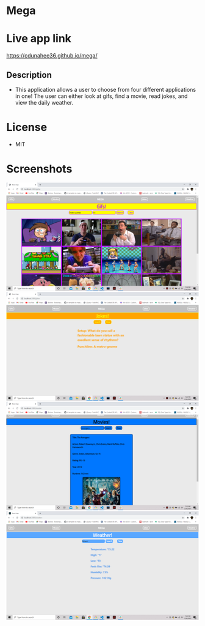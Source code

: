 # Mega

# Live app link
https://cdunahee36.github.io/mega/

## Description

* This application allows a user to choose from four different
applications in one! The user can either look at gifs, find a movie,
read jokes, and view the daily weather.

# License 

* MIT

# Screenshots

![](Ss/gif.png)
![](Ss/jokes.png)
![](Ss/movie.png)
![](Ss/weather.png)
